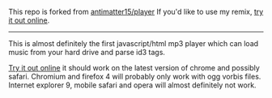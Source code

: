 This repo is forked from [antimatter15/player](https://github.com/antimatter15/player)
If you'd like to use my remix, [try it out online](https://areee.github.io/player/).

***
This is almost definitely the first javascript/html mp3 player which can load music from your hard drive and parse id3 tags.

[Try it out online](http://antimatter15.github.com/player/player.html) it should work on the latest version of chrome and possibly safari. Chromium and firefox 4 will probably only work with ogg vorbis files. Internet explorer 9, mobile safari and opera will almost definitely not work.